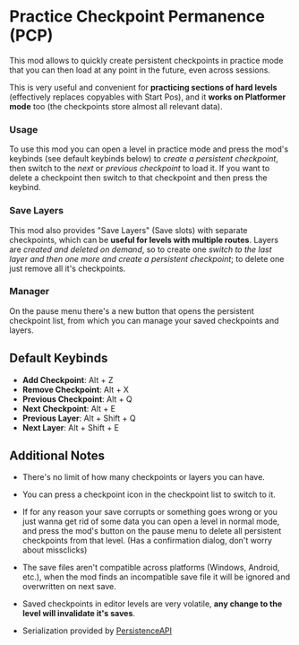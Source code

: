 
# Practice Checkpoint Permanence (PCP)

This mod allows to quickly create <cs>persistent checkpoints</c> in <cg>practice mode</c> that you can then load at any point in the future, even across sessions.

This is very useful and convenient for **practicing sections of <cr>hard levels</c>** (effectively replaces copyables with Start Pos), and it **works on Platformer mode** too (the checkpoints store almost all relevant data).

### Usage
To use this mod you can open a level in practice mode and press the mod's keybinds (see default keybinds below) to *create a <cs>persistent checkpoint</c>*, then switch to the *next* or *previous checkpoint* to load it. If you want to <co>delete a checkpoint</c> then switch to that checkpoint and then press the keybind.

### Save Layers
This mod also provides "Save Layers" (Save slots) with separate checkpoints, which can be **useful for levels with multiple routes**. Layers are *created and deleted <cp>on demand</c>*, so to create one *switch to the last layer and then one more and create a <cs>persistent checkpoint</c>*; to delete one just remove all it's checkpoints.

### Manager
On the pause menu there's a new button that opens the <cg>persistent checkpoint list</c>, from which you can manage your saved checkpoints and layers.

## Default Keybinds

 - **Add Checkpoint**: Alt + Z
 - **Remove Checkpoint**: Alt + X
 - **Previous Checkpoint**: Alt + Q
 - **Next Checkpoint**: Alt + E
 - **Previous Layer**: Alt + Shift + Q
 - **Next Layer**: Alt + Shift + E

## Additional Notes

 - There's <cp>no limit</c> of how many <cp>checkpoints or layers</c> you can have.

 - You can press a checkpoint icon in the checkpoint list to switch to it.

 - If for any reason your save corrupts or something goes wrong or you just wanna get rid of some data you can open a level in normal mode, and press the mod's button on the pause menu to <cr>delete all persistent checkpoints from that level</c>. (Has a confirmation dialog, don't worry about missclicks)

 - The save files <cr>aren't compatible across platforms</c> (Windows, Android, etc.), when the mod finds an incompatible save file it will be ignored and overwritten on next save.

 - Saved checkpoints in <cr>editor levels are very volatile</c>, **any change to the level will invalidate it's saves**.

 - Serialization provided by [PersistenceAPI](https://github.com/0x5abe/PersistenceAPI)
